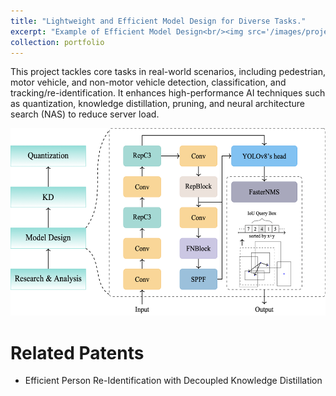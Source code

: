 ```yaml
---
title: "Lightweight and Efficient Model Design for Diverse Tasks."
excerpt: "Example of Efficient Model Design<br/><img src='/images/project_compression.png'>"
collection: portfolio
---
```

This project tackles core tasks in real-world scenarios, including pedestrian, motor vehicle, and non-motor vehicle detection, classification, and tracking/re-identification. It enhances high-performance AI techniques such as quantization, knowledge distillation, pruning, and neural architecture search (NAS) to reduce server load.

<p align="center">
<img src="/images/project_compression.png" height=300>
</p>

Related Patents
======
- Efficient Person Re-Identification with Decoupled Knowledge Distillation